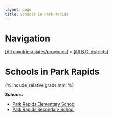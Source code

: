```yaml
---
layout: page
title: Schools in Park Rapids
---
```

# Navigation

[[All countries/states/provinces]](../..) > [[All B.C. districts]](..)

# Schools in Park Rapids

{% include_relative grade.html %}

**Schools:**

- [Park Rapids Elementary School](Park_Rapids_Elementary_School.md)
- [Park Rapids Secondary School](Park_Rapids_Secondary_School.md)
